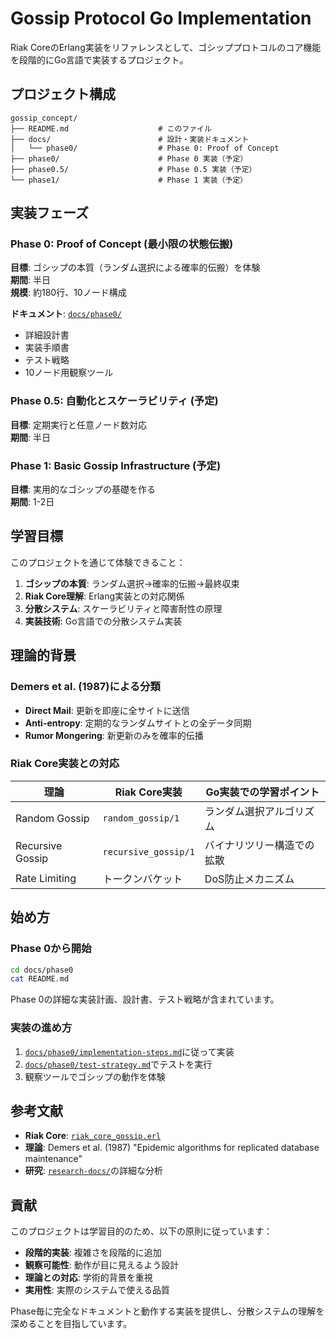 # Gossip Protocol Go Implementation

Riak CoreのErlang実装をリファレンスとして、ゴシッププロトコルのコア機能を段階的にGo言語で実装するプロジェクト。

## プロジェクト構成

```
gossip_concept/
├── README.md                    # このファイル
├── docs/                        # 設計・実装ドキュメント
│   └── phase0/                  # Phase 0: Proof of Concept
├── phase0/                      # Phase 0 実装（予定）
├── phase0.5/                    # Phase 0.5 実装（予定）
└── phase1/                      # Phase 1 実装（予定）
```

## 実装フェーズ

### Phase 0: Proof of Concept (最小限の状態伝搬)
**目標**: ゴシップの本質（ランダム選択による確率的伝搬）を体験  
**期間**: 半日  
**規模**: 約180行、10ノード構成  

**ドキュメント**: [`docs/phase0/`](./docs/phase0/)
- 詳細設計書
- 実装手順書  
- テスト戦略
- 10ノード用観察ツール

### Phase 0.5: 自動化とスケーラビリティ (予定)
**目標**: 定期実行と任意ノード数対応  
**期間**: 半日

### Phase 1: Basic Gossip Infrastructure (予定)  
**目標**: 実用的なゴシップの基礎を作る  
**期間**: 1-2日

## 学習目標

このプロジェクトを通じて体験できること：

1. **ゴシップの本質**: ランダム選択→確率的伝搬→最終収束
2. **Riak Core理解**: Erlang実装との対応関係
3. **分散システム**: スケーラビリティと障害耐性の原理
4. **実装技術**: Go言語での分散システム実装

## 理論的背景

### Demers et al. (1987)による分類
- **Direct Mail**: 更新を即座に全サイトに送信
- **Anti-entropy**: 定期的なランダムサイトとの全データ同期  
- **Rumor Mongering**: 新更新のみを確率的伝播

### Riak Core実装との対応
| 理論 | Riak Core実装 | Go実装での学習ポイント |
|------|---------------|----------------------|
| Random Gossip | `random_gossip/1` | ランダム選択アルゴリズム |
| Recursive Gossip | `recursive_gossip/1` | バイナリツリー構造での拡散 |
| Rate Limiting | トークンバケット | DoS防止メカニズム |

## 始め方

### Phase 0から開始
```bash
cd docs/phase0
cat README.md
```

Phase 0の詳細な実装計画、設計書、テスト戦略が含まれています。

### 実装の進め方
1. [`docs/phase0/implementation-steps.md`](./docs/phase0/implementation-steps.md)に従って実装
2. [`docs/phase0/test-strategy.md`](./docs/phase0/test-strategy.md)でテストを実行
3. 観察ツールでゴシップの動作を体験

## 参考文献

- **Riak Core**: [`riak_core_gossip.erl`](../../src/riak_core_gossip.erl)
- **理論**: Demers et al. (1987) "Epidemic algorithms for replicated database maintenance"
- **研究**: [`research-docs/`](../../research-docs/)の詳細な分析

## 貢献

このプロジェクトは学習目的のため、以下の原則に従っています：

- **段階的実装**: 複雑さを段階的に追加
- **観察可能性**: 動作が目に見えるよう設計  
- **理論との対応**: 学術的背景を重視
- **実用性**: 実際のシステムで使える品質

Phase毎に完全なドキュメントと動作する実装を提供し、分散システムの理解を深めることを目指しています。